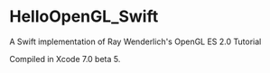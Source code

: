 # HelloOpenGL_Swift

A Swift implementation of Ray Wenderlich's OpenGL ES 2.0 Tutorial

Compiled in Xcode 7.0 beta 5.
